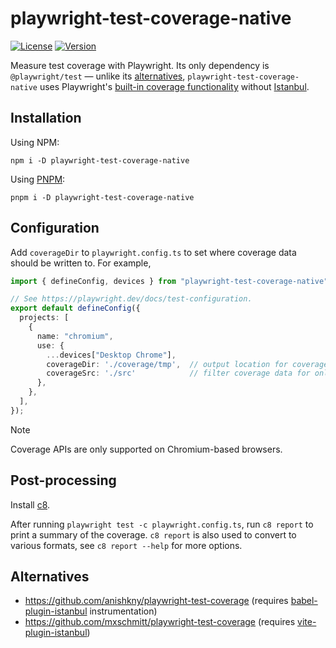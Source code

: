 # playwright-test-coverage-native

[![License](https://img.shields.io/npm/l/playwright-test-coverage-native)](https://github.com/FNNDSC/playwright-test-coverage-native/blob/main/LICENSE)
[![Version](https://img.shields.io/npm/v/playwright-test-coverage-native)](https://www.npmjs.com/package/playwright-test-coverage-native)

Measure test coverage with Playwright.
Its only dependency is `@playwright/test` — unlike its [alternatives](#alternatives), `playwright-test-coverage-native` uses Playwright's 
[built-in coverage functionality](https://playwright.dev/docs/api/class-coverage) without [Istanbul](https://istanbul.js.org/).

## Installation

Using NPM:

```shell
npm i -D playwright-test-coverage-native
```

Using [PNPM](https://pnpm.io/):

```shell
pnpm i -D playwright-test-coverage-native
```

## Configuration

Add `coverageDir` to `playwright.config.ts` to set where coverage data should be written to.
For example,

```ts
import { defineConfig, devices } from "playwright-test-coverage-native";

// See https://playwright.dev/docs/test-configuration.
export default defineConfig({
  projects: [
    {
      name: "chromium",
      use: {
        ...devices["Desktop Chrome"],
        coverageDir: './coverage/tmp',  // output location for coverage data
        coverageSrc: './src'            // filter coverage data for only files in ./src (optional)
      },
    },
  ],
});
```

> [!NOTE]  
> Coverage APIs are only supported on Chromium-based browsers.

## Post-processing

Install [c8](https://www.npmjs.com/package/c8).

After running `playwright test -c playwright.config.ts`,
run `c8 report` to print a summary of the coverage.
`c8 report` is also used to convert to various formats,
see `c8 report --help` for more options.

## Alternatives

- https://github.com/anishkny/playwright-test-coverage (requires [babel-plugin-istanbul](https://github.com/istanbuljs/babel-plugin-istanbul) instrumentation)
- https://github.com/mxschmitt/playwright-test-coverage (requires [vite-plugin-istanbul](https://github.com/ifaxity/vite-plugin-istanbul))
